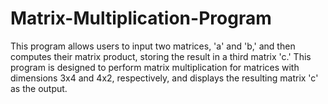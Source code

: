 # Matrix-Multiplication-Program
This program allows users to input two matrices, 'a' and 'b,' and then computes their matrix product, storing the result in a third matrix 'c.' This program is designed to perform matrix multiplication for matrices with dimensions 3x4 and 4x2, respectively, and displays the resulting matrix 'c' as the output.
